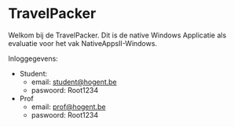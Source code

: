 # TravelPacker

Welkom bij de TravelPacker. Dit is de native Windows Applicatie als evaluatie voor het vak NativeAppsII-Windows. 

Inloggegevens:

- Student:	
	- email: student@hogent.be
	- paswoord: Root1234
- Prof
	- email: prof@hogent.be
	- paswoord: Root1234

